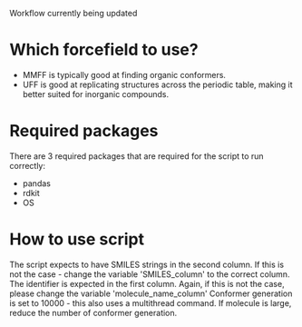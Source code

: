 Workflow currently being updated

# Which forcefield to use?
* MMFF is typically good at finding organic conformers.
* UFF is good at replicating structures across the periodic table, making it better suited for inorganic compounds. 

# Required packages
There are 3 required packages that are required for the script to run correctly:
* pandas
* rdkit
* OS

# How to use script
The script expects to have SMILES strings in the second column. If this is not the case - change the variable 'SMILES_column' to the correct column. 
The identifier is expected in the first column. Again, if this is not the case, please change the variable 'molecule_name_column'
Conformer generation is set to 10000 - this also uses a multithread command. If molecule is large, reduce the number of conformer generation. 
